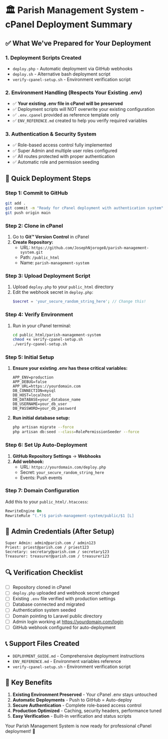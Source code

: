 # 🏛️ Parish Management System - cPanel Deployment Summary

## ✅ What We've Prepared for Your Deployment

### 1. **Deployment Scripts Created**
- `deploy.php` - Automatic deployment via GitHub webhooks
- `deploy.sh` - Alternative bash deployment script  
- `verify-cpanel-setup.sh` - Environment verification script

### 2. **Environment Handling (Respects Your Existing .env)**
- ✅ **Your existing .env file in cPanel will be preserved**
- ✅ Deployment scripts will NOT overwrite your existing configuration
- ✅ `.env.cpanel` provided as reference template only
- ✅ `ENV_REFERENCE.md` created to help you verify required variables

### 3. **Authentication & Security System**
- ✅ Role-based access control fully implemented
- ✅ Super Admin and multiple user roles configured
- ✅ All routes protected with proper authentication
- ✅ Automatic role and permission seeding

## 🚀 Quick Deployment Steps

### Step 1: Commit to GitHub
```bash
git add .
git commit -m "Ready for cPanel deployment with authentication system"
git push origin main
```

### Step 2: Clone in cPanel
1. Go to **Git™ Version Control** in cPanel
2. **Create Repository:**
   - URL: `https://github.com/JosephNjoroge8/parish-management-system.git`
   - Path: `/public_html`
   - Name: `parish-management-system`

### Step 3: Upload Deployment Script
1. Upload `deploy.php` to your `public_html` directory
2. Edit the webhook secret in `deploy.php`:
   ```php
   $secret = 'your_secure_random_string_here'; // Change this!
   ```

### Step 4: Verify Environment
1. Run in your cPanel terminal:
   ```bash
   cd public_html/parish-management-system
   chmod +x verify-cpanel-setup.sh
   ./verify-cpanel-setup.sh
   ```

### Step 5: Initial Setup
1. **Ensure your existing .env has these critical variables:**
   ```
   APP_ENV=production
   APP_DEBUG=false
   APP_URL=https://yourdomain.com
   DB_CONNECTION=mysql
   DB_HOST=localhost
   DB_DATABASE=your_database_name
   DB_USERNAME=your_db_user
   DB_PASSWORD=your_db_password
   ```

2. **Run initial database setup:**
   ```bash
   php artisan migrate --force
   php artisan db:seed --class=RolePermissionSeeder --force
   ```

### Step 6: Set Up Auto-Deployment
1. **GitHub Repository Settings** → **Webhooks**
2. **Add webhook:**
   - URL: `https://yourdomain.com/deploy.php`
   - Secret: `your_secure_random_string_here`
   - Events: Push events

### Step 7: Domain Configuration
Add this to your `public_html/.htaccess`:
```apache
RewriteEngine On
RewriteRule ^(.*)$ parish-management-system/public/$1 [L]
```

## 🔐 Admin Credentials (After Setup)

```
Super Admin: admin@parish.com / admin123
Priest: priest@parish.com / priest123  
Secretary: secretary@parish.com / secretary123
Treasurer: treasurer@parish.com / treasurer123
```

## 🔍 Verification Checklist

- [ ] Repository cloned in cPanel
- [ ] `deploy.php` uploaded and webhook secret changed
- [ ] Existing `.env` file verified with production settings
- [ ] Database connected and migrated
- [ ] Authentication system seeded
- [ ] Domain pointing to Laravel public directory
- [ ] Admin login working at https://yourdomain.com/login
- [ ] GitHub webhook configured for auto-deployment

## 📞 Support Files Created

- `DEPLOYMENT_GUIDE.md` - Comprehensive deployment instructions
- `ENV_REFERENCE.md` - Environment variables reference
- `verify-cpanel-setup.sh` - Environment verification script

## 🎯 Key Benefits

1. **Existing Environment Preserved** - Your cPanel .env stays untouched
2. **Automatic Deployments** - Push to GitHub = Auto-deploy
3. **Secure Authentication** - Complete role-based access control
4. **Production Optimized** - Caching, security headers, performance tuned
5. **Easy Verification** - Built-in verification and status scripts

Your Parish Management System is now ready for professional cPanel deployment! 🎉
